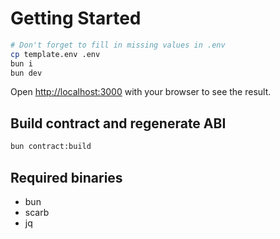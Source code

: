 # Getting Started

```bash
# Don't forget to fill in missing values in .env
cp template.env .env
bun i
bun dev
```

Open [http://localhost:3000](http://localhost:3000) with your browser to see the result.

## Build contract and regenerate ABI

```bash
bun contract:build
```

## Required binaries

- bun
- scarb
- jq
